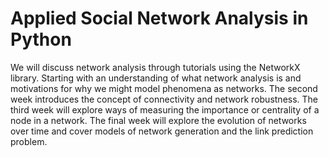 # Applied Social Network Analysis in Python
We  will discuss network analysis through tutorials using the NetworkX library. Starting with an understanding of what network analysis is and motivations for why we might model phenomena as networks. The second week introduces the concept of connectivity and network robustness. The third week will explore ways of measuring the importance or centrality of a node in a network. The final week will explore the evolution of networks over time and cover models of network generation and the link prediction problem. 
